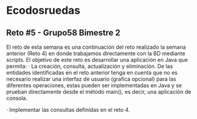 # Ecodosruedas 

## Reto #5 - Grupo58 Bimestre 2

El reto de esta semana es una continuación del reto realizado la semana anterior (Reto 4) en donde trabajamos directamente con la BD mediante scripts.  El objetivo de este reto es desarrollar una aplicación en Java que permita:
·  La creación, consulta, actualización y eliminación. De las entidades identificadas en el reto anterior tenga en cuenta que no es necesario 
   realizar una interfaz de usuario (grafica opcional) para las diferentes operaciones, estas pueden ser implementadas en Java y se prueban 
   directamente desde el método main(), es decir, una aplicación de consola.

· Implementar las consultas definidas en el reto 4.
